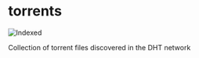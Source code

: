 torrents 
========
![Indexed](https://img.shields.io/badge/indexed-45886-blue)

Collection of torrent files discovered in the DHT network
